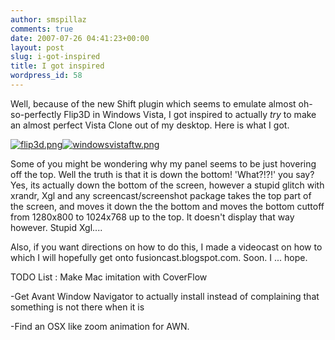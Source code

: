 ```yaml
---
author: smspillaz
comments: true
date: 2007-07-26 04:41:23+00:00
layout: post
slug: i-got-inspired
title: I got inspired
wordpress_id: 58
---
```


Well, because of the new Shift plugin which seems to emulate almost oh-so-perfectly Flip3D in Windows Vista, I got inspired to actually *try* to make an almost perfect Vista Clone out of my desktop. Here is what I got.

[![flip3d.png](http://smspillaz.files.wordpress.com/2007/07/flip3d.thumbnail.png)](http://smspillaz.files.wordpress.com/2007/07/flip3d.png)[![windowsvistaftw.png](http://smspillaz.files.wordpress.com/2007/07/windowsvistaftw.png)](http://smspillaz.files.wordpress.com/2007/07/windowsvistaftw.png)

Some of you might be wondering why my panel seems to be just hovering off the top. Well the truth is that it is down the bottom! 'What?!?!' you say? Yes, its actually down the bottom of the screen, however a stupid glitch with xrandr, Xgl and any screencast/screenshot package takes the top part of the screen, and moves it down the the bottom and moves the bottom cuttoff from 1280x800 to 1024x768 up to the top. It doesn't display that way however. Stupid Xgl....

Also, if you want directions on how to do this, I made a videocast on how to which I will hopefully get onto fusioncast.blogspot.com. Soon. I ... hope.

TODO List : Make Mac imitation with CoverFlow

-Get Avant Window Navigator to actually install instead of complaining that something is not there when it is

-Find an OSX like zoom animation for AWN.
